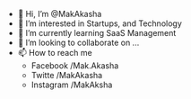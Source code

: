 - 👋 Hi, I’m @MakAkasha
- 👀 I’m interested in Startups, and Technology
- 🌱 I’m currently learning SaaS Management 
- 💞️ I’m looking to collaborate on ...
- 📫 How to reach me 
  - Facebook    /Mak.Akasha
  - Twitte      /MakAkasha
  - Instagram   /MakAksha

<!---
MakAkasha/MakAkasha is a ✨ special ✨ repository because its `README.md` (this file) appears on your GitHub profile.
You can click the Preview link to take a look at your changes.
--->
